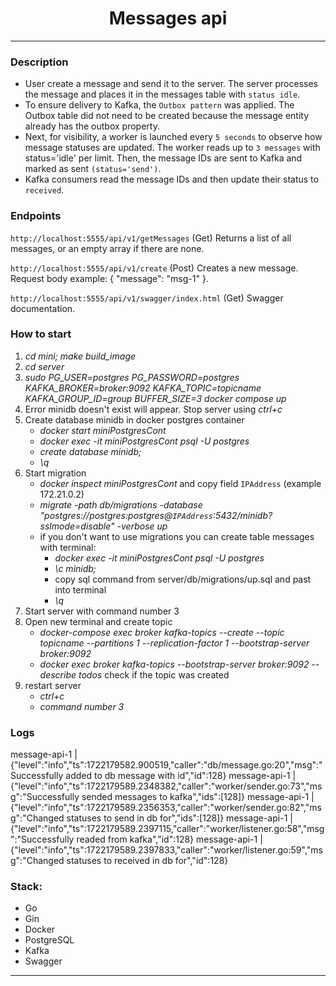 # <center>Messages api</center>
---

### Description
- User create a message and send it to the server. The server processes the message and places it in the messages table with `status idle`. 
- To ensure delivery to Kafka, the `Outbox pattern` was applied. The Outbox table did not need to be created because the message entity already has the outbox property. 
- Next, for visibility, a worker is launched every `5 seconds` to observe how message statuses are updated. The worker reads up to `3 messages` with status='idle' per limit. Then, the message IDs are sent to Kafka and marked as sent `(status='send')`. 
- Kafka consumers read the message IDs and then update their status to `received`.

### Endpoints
`http://localhost:5555/api/v1/getMessages` (Get) Returns a list of all messages, or an empty array if there are none.  

`http://localhost:5555/api/v1/create` (Post) Creates a new message. Request body example: { "message": "msg-1" }.  

`http://localhost:5555/api/v1/swagger/index.html` (Get) Swagger documentation.  

### How to start
1. _cd mini; make build_image_
2. _cd server_ 
3. _sudo PG_USER=postgres PG_PASSWORD=postgres KAFKA_BROKER=broker:9092 KAFKA_TOPIC=topicname KAFKA_GROUP_ID=group BUFFER_SIZE=3 docker compose up_
4. Error minidb doesn't exist will appear. Stop server using _ctrl+c_
5. Create database minidb in docker postgres container
    - _docker start miniPostgresCont_
    - _docker exec -it miniPostgresCont psql -U postgres_
    - _create database minidb;_
    - _\q_
6. Start migration
    - _docker inspect miniPostgresCont_ and copy field `IPAddress` (example 172.21.0.2)
    - _migrate -path db/migrations -database "postgres://postgres:postgres@`IPAddress`:5432/minidb?sslmode=disable" -verbose up_    
    - if you don't want to use migrations you can create table messages with terminal:
        - _docker exec -it miniPostgresCont psql -U postgres_
        - _\c minidb;_
        - copy sql command from server/db/migrations/up.sql and past into terminal
        - _\q_
7. Start server with command number 3
8. Open new terminal and create topic
    - _docker-compose exec broker kafka-topics --create --topic topicname --partitions 1 --replication-factor 1 --bootstrap-server broker:9092_
    - _docker exec broker kafka-topics --bootstrap-server broker:9092 --describe todos_ check if the topic was created
9. restart server 
    - _ctrl+c_
    - _command number 3_

### Logs
message-api-1     | {"level":"info","ts":1722179582.900519,"caller":"db/message.go:20","msg":"Successfully added to db message with id","id":128}
message-api-1     | {"level":"info","ts":1722179589.2348382,"caller":"worker/sender.go:73","msg":"Successfully sended messages to kafka","ids":[128]}
message-api-1     | {"level":"info","ts":1722179589.2356353,"caller":"worker/sender.go:82","msg":"Changed statuses to send in db for","ids":[128]}
message-api-1     | {"level":"info","ts":1722179589.2397115,"caller":"worker/listener.go:58","msg":"Successfully readed from kafka","id":128}
message-api-1     | {"level":"info","ts":1722179589.2397833,"caller":"worker/listener.go:59","msg":"Changed statuses to received in db for","id":128}

### Stack:
- Go
- Gin
- Docker
- PostgreSQL
- Kafka
- Swagger
---

